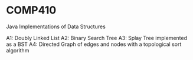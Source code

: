 # COMP410
Java Implementations of Data Structures

A1: Doubly Linked List
A2: Binary Search Tree
A3: Splay Tree implemented as a BST
A4: Directed Graph of edges and nodes with a topological sort algorithm 
